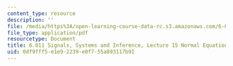 ```yaml
---
content_type: resource
description: ''
file: /media/https%3A/open-learning-course-data-rc.s3.amazonaws.com/6-011-signals-systems-and-inference-spring-2018/0df9fff5e1e92239e0f755a893117b91_MIT6_011S18lec15.pdf
file_type: application/pdf
resourcetype: Document
title: 6.011 Signals, Systems and Inference, Lecture 15 Normal Equations, Random Processes
uid: 0df9fff5-e1e9-2239-e0f7-55a893117b91
---
```

